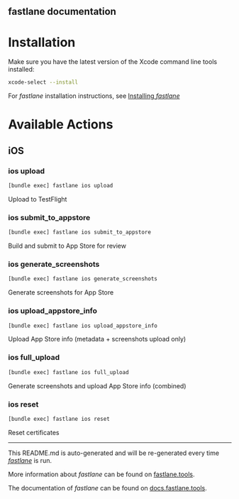 fastlane documentation
----

# Installation

Make sure you have the latest version of the Xcode command line tools installed:

```sh
xcode-select --install
```

For _fastlane_ installation instructions, see [Installing _fastlane_](https://docs.fastlane.tools/#installing-fastlane)

# Available Actions

## iOS

### ios upload

```sh
[bundle exec] fastlane ios upload
```

Upload to TestFlight

### ios submit_to_appstore

```sh
[bundle exec] fastlane ios submit_to_appstore
```

Build and submit to App Store for review

### ios generate_screenshots

```sh
[bundle exec] fastlane ios generate_screenshots
```

Generate screenshots for App Store

### ios upload_appstore_info

```sh
[bundle exec] fastlane ios upload_appstore_info
```

Upload App Store info (metadata + screenshots upload only)

### ios full_upload

```sh
[bundle exec] fastlane ios full_upload
```

Generate screenshots and upload App Store info (combined)

### ios reset

```sh
[bundle exec] fastlane ios reset
```

Reset certificates

----

This README.md is auto-generated and will be re-generated every time [_fastlane_](https://fastlane.tools) is run.

More information about _fastlane_ can be found on [fastlane.tools](https://fastlane.tools).

The documentation of _fastlane_ can be found on [docs.fastlane.tools](https://docs.fastlane.tools).
